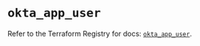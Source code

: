 # `okta_app_user`

Refer to the Terraform Registry for docs: [`okta_app_user`](https://registry.terraform.io/providers/okta/okta/4.12.0/docs/resources/app_user).
